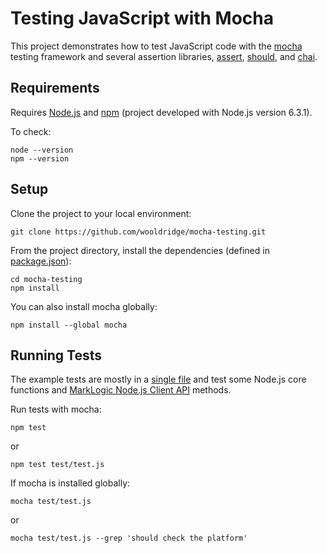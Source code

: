 # Testing JavaScript with Mocha

This project demonstrates how to test JavaScript code with the [mocha](https://mochajs.org/) testing framework and several assertion libraries, [assert](https://nodejs.org/api/assert.html), [should](https://shouldjs.github.io/), and [chai](http://chaijs.com/).

## Requirements

Requires [Node.js](https://nodejs.org/) and [npm](https://www.npmjs.com/) (project developed with Node.js version 6.3.1).

To check:
```
node --version
npm --version
```
## Setup

Clone the project to your local environment:

`git clone https://github.com/wooldridge/mocha-testing.git`

From the project directory, install the dependencies (defined in [package.json](https://github.com/wooldridge/mocha-testing/blob/master/package.json)):
```
cd mocha-testing
npm install
```
You can also install mocha globally:

`npm install --global mocha`

## Running Tests

The example tests are mostly in a [single file](https://github.com/wooldridge/mocha-testing/blob/master/test/test.js) and test some Node.js core functions and [MarkLogic Node.js Client API](https://github.com/marklogic/node-client-api) methods.

Run tests with mocha:

`npm test`

or

`npm test test/test.js`

If mocha is installed globally:

`mocha test/test.js`

or

`mocha test/test.js --grep 'should check the platform'`
